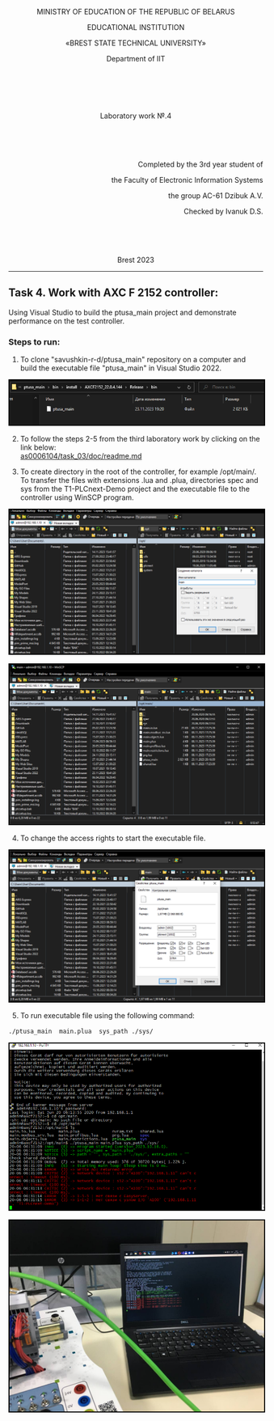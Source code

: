 <p align="center">MINISTRY OF EDUCATION OF THE REPUBLIC OF BELARUS</p>
<p align="center">EDUCATIONAL INSTITUTION</p>
<p align="center">«BREST STATE TECHNICAL UNIVERSITY»</p>       
<p align="center">Department of IIT</p>
<br><br><br><br>
<p align="center">Laboratory work №.4</p>
<br><br><br>
<p align="right">Completed by the 3rd year student of</p> 
<p align="right">the Faculty of Electronic Information Systems</p>
<p align="right">the group AC-61 Dzibuk A.V.</p>
<p align="right">Checked by Ivanuk D.S.</p>
<br><br><br>
<p align="center">Brest 2023</p>

---

## Task 4. Work with AXC F 2152 controller:

Using Visual Studio to build the ptusa_main project and demonstrate performance on the test controller.

### Steps to run:
1. To clone "savushkin-r-d/ptusa_main" repository on a computer and build the executable file "ptusa_main" in Visual Studio 2022.
<p align="center"><img style='border:2px solid #000000'src="images/executable_file.png"/>

2. To follow the steps 2-5 from the third laboratory work by clicking on the link below:  
[as0006104/task_03/doc/readme.md](https://github.com/brstu/TMAU-2023/blob/main/trunk/as0006104/task_03/doc/readme.md)


3. To create directory in the root of the controller, for example /opt/main/. To transfer the files with extensions .lua and .plua, directories spec and sys from the T1-PLCnext-Demo project and the executable file to the controller using WinSCP program.

<p align="center"><img style='border:2px solid #000000'src="images/create_directory.png"/>
<p align="center"><img style='border:2px solid #000000'src="images/winscp.png"/>

4. To change the access rights to start the executable file.
<p align="center"><img style='border:2px solid #000000'src="images/access_rights.png"/>

5. To run executable file using the following command:

```bash
./ptusa_main  main.plua  sys_path ./sys/
```

<p align="center"><img style='border:2px solid #000000'src="images/output.png"/>
<p align="center"><img style='border:2px solid #000000'src="images/laptop.jpg"/>
